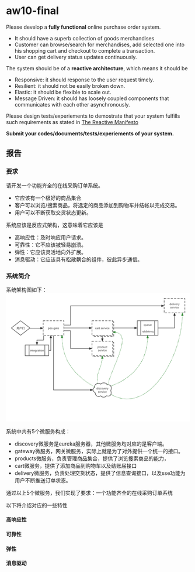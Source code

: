 # aw10-final


Please develop a **fully functional** online purchase order system.

- It should have a superb collection of goods merchandises
- Customer can browse/search for merchandises, add selected one into his shopping cart and checkout to complete a transaction.
- User can get delivery status updates continuously.

The system should be of a **reactive architecture**, which means it should be 

-  Responsive: it should response to the user request timely.
-  Resilient: it should not be easily broken down.
-  Elastic: it should be flexible to scale out.
-  Message Driven: it should has loosely coupled components that communicates with each other asynchronously.


Please design tests/experiements to demostrate that your system fulfills such requirements as stated in [The Reactive Manifesto](https://www.reactivemanifesto.org)

**Submit your codes/documents/tests/experiements of your system.**

## 报告

### 要求
请开发一个功能齐全的在线采购订单系统。

- 它应该有一个极好的商品集合
- 客户可以浏览/搜索商品，将选定的商品添加到购物车并结帐以完成交易。
- 用户可以不断获取交货状态更新。

系统应该是反应式架构，这意味着它应该是
- 高响应性：及时响应用户请求。
- 可靠性：它不应该被轻易崩溃。
- 弹性：它应该灵活地向外扩展。
- 消息驱动：它应该具有松散耦合的组件，彼此异步通信。

### 系统简介

系统架构图如下：
![](aw05-Price1999a/image/aw09.svg)

系统中共有5个微服务构成：
- discovery微服务是eureka服务器，其他微服务均对应的是客户端。
- gateway微服务，网关微服务，实际上就是为了对外提供一个统一的接口。
- products微服务，负责管理商品集合，提供了浏览搜索商品的能力，
- cart微服务，提供了添加商品到购物车以及结账届接口
- delivery微服务，负责处理交货状态，提供了信息查询接口，以及sse功能为用户不断推送订单状态。

通过以上5个微服务，我们实现了要求：一个功能齐全的在线采购订单系统

以下将介绍对应的一些特性

#### 高响应性

#### 可靠性

#### 弹性

#### 消息驱动

